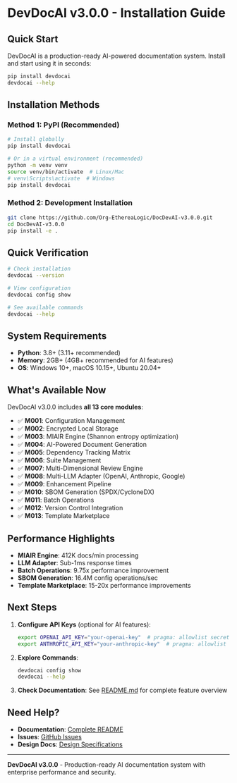 # DevDocAI v3.0.0 - Installation Guide

## Quick Start

DevDocAI is a production-ready AI-powered documentation system. Install and start using it in seconds:

```bash
pip install devdocai
devdocai --help
```

## Installation Methods

### Method 1: PyPI (Recommended)

```bash
# Install globally
pip install devdocai

# Or in a virtual environment (recommended)
python -m venv venv
source venv/bin/activate  # Linux/Mac
# venv\Scripts\activate  # Windows
pip install devdocai
```

### Method 2: Development Installation

```bash
git clone https://github.com/Org-EthereaLogic/DocDevAI-v3.0.0.git
cd DocDevAI-v3.0.0
pip install -e .
```

## Quick Verification

```bash
# Check installation
devdocai --version

# View configuration
devdocai config show

# See available commands
devdocai --help
```

## System Requirements

- **Python**: 3.8+ (3.11+ recommended)
- **Memory**: 2GB+ (4GB+ recommended for AI features)
- **OS**: Windows 10+, macOS 10.15+, Ubuntu 20.04+

## What's Available Now

DevDocAI v3.0.0 includes **all 13 core modules**:

- ✅ **M001**: Configuration Management
- ✅ **M002**: Encrypted Local Storage
- ✅ **M003**: MIAIR Engine (Shannon entropy optimization)
- ✅ **M004**: AI-Powered Document Generation
- ✅ **M005**: Dependency Tracking Matrix
- ✅ **M006**: Suite Management
- ✅ **M007**: Multi-Dimensional Review Engine
- ✅ **M008**: Multi-LLM Adapter (OpenAI, Anthropic, Google)
- ✅ **M009**: Enhancement Pipeline
- ✅ **M010**: SBOM Generation (SPDX/CycloneDX)
- ✅ **M011**: Batch Operations
- ✅ **M012**: Version Control Integration
- ✅ **M013**: Template Marketplace

## Performance Highlights

- **MIAIR Engine**: 412K docs/min processing
- **LLM Adapter**: Sub-1ms response times
- **Batch Operations**: 9.75x performance improvement
- **SBOM Generation**: 16.4M config operations/sec
- **Template Marketplace**: 15-20x performance improvements

## Next Steps

1. **Configure API Keys** (optional for AI features):
   ```bash
   export OPENAI_API_KEY="your-openai-key"  # pragma: allowlist secret
   export ANTHROPIC_API_KEY="your-anthropic-key"  # pragma: allowlist secret
   ```

2. **Explore Commands**:
   ```bash
   devdocai config show
   devdocai --help
   ```

3. **Check Documentation**: See [README.md](README.md) for complete feature overview

## Need Help?

- **Documentation**: [Complete README](README.md)
- **Issues**: [GitHub Issues](https://github.com/Org-EthereaLogic/DocDevAI-v3.0.0/issues)
- **Design Docs**: [Design Specifications](docs/01-specifications/)

---

**DevDocAI v3.0.0** - Production-ready AI documentation system with enterprise performance and security.
